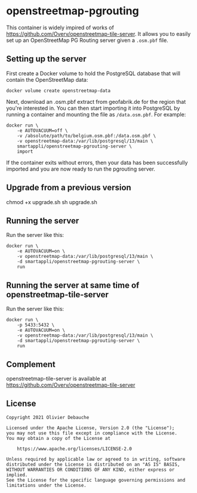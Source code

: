 # openstreetmap-pgrouting

This container is widely impired of works of https://github.com/Overv/openstreetmap-tile-server. It allows you to easily set up an OpenStreetMap PG Routing server given a `.osm.pbf` file. 

## Setting up the server

First create a Docker volume to hold the PostgreSQL database that will contain the OpenStreetMap data:

    docker volume create openstreetmap-data

Next, download an .osm.pbf extract from geofabrik.de for the region that you're interested in. You can then start importing it into PostgreSQL by running a container and mounting the file as `/data.osm.pbf`. For example:

```
docker run \
    -e AUTOVACUUM=off \
    -v /absolute/path/to/belgium.osm.pbf:/data.osm.pbf \
    -v openstreetmap-data:/var/lib/postgresql/13/main \
    smartappli/openstreetmap-pgrouting-server \
    import
```

If the container exits without errors, then your data has been successfully imported and you are now ready to run the pgrouting server.

## Upgrade from a previous version

chmod +x upgrade.sh
sh upgrade.sh

## Running the server

Run the server like this:

```
docker run \
    -e AUTOVACUUM=on \
    -v openstreetmap-data:/var/lib/postgresql/13/main \
    -d smartappli/openstreetmap-pgrouting-server \
    run
```

## Running the server at same time of openstreetmap-tile-server

Run the server like this:

```
docker run \
    -p 5433:5432 \
    -e AUTOVACUUM=on \
    -v openstreetmap-data:/var/lib/postgresql/13/main \
    -d smartappli/openstreetmap-pgrouting-server \
    run
```

## Complement

openstreetmap-tile-server is available at https://github.com/Overv/openstreetmap-tile-server

## License

```
Copyright 2021 Olivier Debauche

Licensed under the Apache License, Version 2.0 (the "License");
you may not use this file except in compliance with the License.
You may obtain a copy of the License at

    https://www.apache.org/licenses/LICENSE-2.0

Unless required by applicable law or agreed to in writing, software
distributed under the License is distributed on an "AS IS" BASIS,
WITHOUT WARRANTIES OR CONDITIONS OF ANY KIND, either express or implied.
See the License for the specific language governing permissions and
limitations under the License.
```
